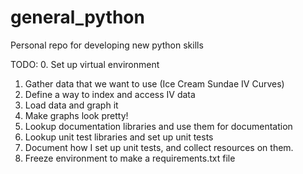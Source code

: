 # general_python
Personal repo for developing new python skills

TODO:
0. Set up virtual environment
1. Gather data that we want to use (Ice Cream Sundae IV Curves)
2. Define a way to index and access IV data
3. Load data and graph it
4. Make graphs look pretty!
5. Lookup documentation libraries and use them for documentation
6. Lookup unit test libraries and set up unit tests
7. Document how I set up unit tests, and collect resources on them. 
8. Freeze environment to make a requirements.txt file
